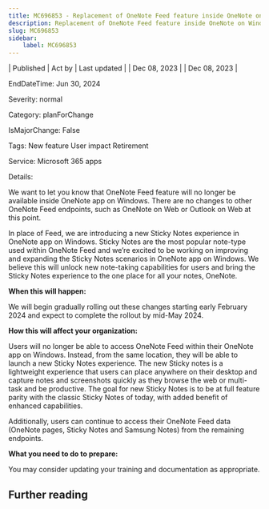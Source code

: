 ```yaml
---
title: MC696853 - Replacement of OneNote Feed feature inside OneNote on Windows app with new Sticky Notes
description: Replacement of OneNote Feed feature inside OneNote on Windows app with new Sticky Notes
slug: MC696853
sidebar:
    label: MC696853
---
```


| Published | Act by | Last updated |
| Dec 08, 2023 |  | Dec 08, 2023 |

EndDateTime: Jun 30, 2024

Severity: normal

Category: planForChange

IsMajorChange: False

Tags: New feature User impact Retirement

Service: Microsoft 365 apps

Details: 

<p>We want to let you know that OneNote Feed feature will no longer be available inside OneNote app on Windows.  There are no changes to other OneNote Feed endpoints, such as OneNote on Web or Outlook on Web at this point.  
</p><p>In place of Feed, we are introducing a new Sticky Notes experience in OneNote app on Windows. Sticky Notes are the most popular note-type used within OneNote Feed and we’re excited to be working on improving and expanding the Sticky Notes scenarios in OneNote app on Windows. We believe this will unlock new note-taking capabilities for users and bring the Sticky Notes experience to the one place for all your notes, OneNote.</p><p><b>When this will happen:</b>
</p><p>We will begin gradually rolling out these changes starting early February 2024 and expect to complete the rollout by mid-May 2024.</p><p><b>How this will affect your organization:</b></p><p>Users will no longer be able to access OneNote Feed within their OneNote app on Windows. Instead, from the same location, they will be able to launch a new Sticky Notes experience. The new Sticky notes is a lightweight experience that users can place anywhere on their desktop and capture notes and screenshots quickly as they browse the web or multi-task and be productive. The goal for new Sticky Notes is to be at full feature parity with the classic Sticky Notes of today, with added benefit of enhanced capabilities.  
</p><p>Additionally, users can continue to access their OneNote Feed data (OneNote pages, Sticky Notes and Samsung Notes) from the remaining endpoints.</p><p><b>What you need to do to prepare:</b></p><p>You may consider updating your training and documentation as appropriate.</p>

## Further reading
